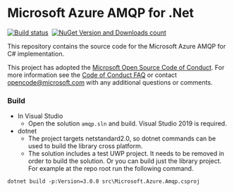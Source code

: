 # Microsoft Azure AMQP for .Net

[![Build status](https://ci.appveyor.com/api/projects/status/the7eqq0ixf0hcx3?svg=true)](https://ci.appveyor.com/project/xinchen10/azure-amqp)    [![NuGet Version and Downloads count](https://buildstats.info/nuget/Microsoft.Azure.Amqp)](https://www.nuget.org/packages/Microsoft.Azure.Amqp/)

This repository contains the source code for the Microsoft Azure AMQP for C# implementation.

This project has adopted the [Microsoft Open Source Code of Conduct](https://opensource.microsoft.com/codeofconduct/). For more information see the [Code of Conduct FAQ](https://opensource.microsoft.com/codeofconduct/faq/) or contact [opencode@microsoft.com](mailto:opencode@microsoft.com) with any additional questions or comments.


### Build

- In Visual Studio
  - Open the solution `amqp.sln` and build. Visual Studio 2019 is required.
- dotnet
  - The project targets netstandard2.0, so dotnet commands can be used to build the library cross platform.
  - The solution includes a test UWP project. It needs to be removed in order to build the solution. Or you can build just the library project. For example at the repo root run the following command.
```
dotnet build -p:Version=3.0.0 src\Microsoft.Azure.Amqp.csproj
```
